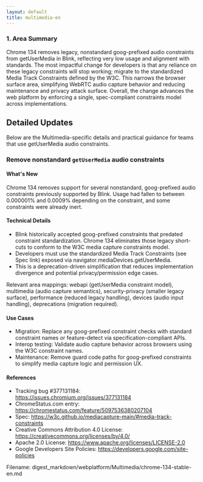 ```yaml
---
layout: default
title: multimedia-en
---
```


### 1. Area Summary

Chrome 134 removes legacy, nonstandard goog-prefixed audio constraints from getUserMedia in Blink, reflecting very low usage and alignment with standards. The most impactful change for developers is that any reliance on these legacy constraints will stop working; migrate to the standardized Media Track Constraints defined by the W3C. This narrows the browser surface area, simplifying WebRTC audio capture behavior and reducing maintenance and privacy attack surface. Overall, the change advances the web platform by enforcing a single, spec-compliant constraints model across implementations.

## Detailed Updates

Below are the Multimedia-specific details and practical guidance for teams that use getUserMedia audio constraints.

### Remove nonstandard `getUserMedia` audio constraints

#### What's New
Chrome 134 removes support for several nonstandard, goog-prefixed audio constraints previously supported by Blink. Usage had fallen to between 0.000001% and 0.0009% depending on the constraint, and some constraints were already inert.

#### Technical Details
- Blink historically accepted goog-prefixed constraints that predated constraint standardization. Chrome 134 eliminates those legacy short-cuts to conform to the W3C media capture constraints model.
- Developers must use the standardized Media Track Constraints (see Spec link) exposed via navigator.mediaDevices.getUserMedia.
- This is a deprecation-driven simplification that reduces implementation divergence and potential privacy/permission edge cases.

Relevant area mappings: webapi (getUserMedia constraint model), multimedia (audio capture semantics), security-privacy (smaller legacy surface), performance (reduced legacy handling), devices (audio input handling), deprecations (migration required).

#### Use Cases
- Migration: Replace any goog-prefixed constraint checks with standard constraint names or feature-detect via specification-compliant APIs.
- Interop testing: Validate audio capture behavior across browsers using the W3C constraint names.
- Maintenance: Remove guard code paths for goog-prefixed constraints to simplify media capture logic and permission UX.

#### References
- Tracking bug #377131184: https://issues.chromium.org/issues/377131184
- ChromeStatus.com entry: https://chromestatus.com/feature/5097536380207104
- Spec: https://w3c.github.io/mediacapture-main/#media-track-constraints
- Creative Commons Attribution 4.0 License: https://creativecommons.org/licenses/by/4.0/
- Apache 2.0 License: https://www.apache.org/licenses/LICENSE-2.0
- Google Developers Site Policies: https://developers.google.com/site-policies

Filename: digest_markdown/webplatform/Multimedia/chrome-134-stable-en.md
